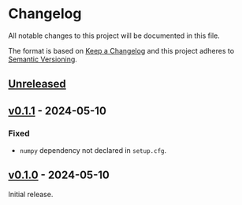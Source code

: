 # Changelog
All notable changes to this project will be documented in this file.

The format is based on [Keep a Changelog](http://keepachangelog.com/en/1.0.0/)
and this project adheres to [Semantic Versioning](http://semver.org/spec/v2.0.0.html).


## [Unreleased]
[Unreleased]: https://github.com/althonos/mini3di/compare/v0.1.1...HEAD


## [v0.1.1] - 2024-05-10
[v0.1.1]: https://github.com/althonos/mini3di/compare/v0.1.0...v0.1.1

### Fixed
- `numpy` dependency not declared in `setup.cfg`.


## [v0.1.0] - 2024-05-10
[v0.1.0]: https://github.com/althonos/mini3di/compare/c34f3f0...v0.1.0

Initial release.

